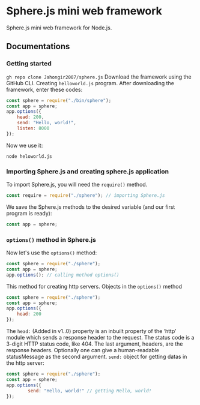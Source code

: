 # Sphere.js mini web framework
Sphere.js mini web framework for Node.js.
## Documentations
### Getting started
`gh repo clone Jahongir2007/sphere.js` Download the framework using the GitHub CLI. Creating `helloworld.js` program. After downloading the framework, enter these codes:
```js
const sphere = require("./bin/sphere");
const app = sphere;
app.options({
    head: 200,
    send: "Hello, world!",
    listen: 8000
});
```
Now we use it:
```
node heloworld.js
```
### Importing Sphere.js and creating sphere.js application
To import Sphere.js, you will need the `require()` method.
```js
const require = require("./sphere"); // importing Sphere.js
```
We save the Sphere.js methods to the desired variable (and our first program is ready):
```js
const app = sphere;  
```
### `options()` method in Sphere.js
Now let's use the `options()` method:
```js
const sphere = require("./sphere");
const app = sphere;
app.options(); // calling method options()
```
This method for creating http servers. Objects in the `options()` method
```js
const sphere = require("./sphere");
const app = sphere;
app.options({
    head: 200
});
```
The `head:` (Added in v1..0) property is an inbuilt property of the ‘http’ module which sends a response header to the request. The status code is a 3-digit HTTP status code, like 404. The last argument, headers, are the response headers. Optionally one can give a human-readable statusMessage as the second argument.
`send:` object for getting datas in the http server:
```js
const sphere = require("./sphere");
const app = sphere;
app.options({
        send: "Hello, world!" // getting Hello, world!
});
```
